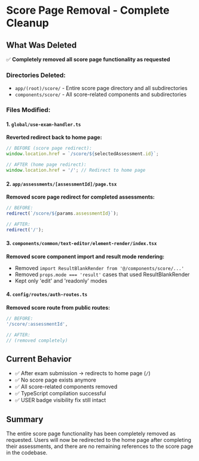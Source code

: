 # Score Page Removal - Complete Cleanup

## What Was Deleted

✅ **Completely removed all score page functionality as requested**

### Directories Deleted:

- `app/(root)/score/` - Entire score page directory and all subdirectories
- `components/score/` - All score-related components and subdirectories

### Files Modified:

#### 1. `global/use-exam-handler.ts`

**Reverted redirect back to home page:**

```typescript
// BEFORE (score page redirect):
window.location.href = `/score/${selectedAssessment.id}`;

// AFTER (home page redirect):
window.location.href = '/'; // Redirect to home page
```

#### 2. `app/assessments/[assessmentId]/page.tsx`

**Removed score page redirect for completed assessments:**

```typescript
// BEFORE:
redirect(`/score/${params.assessmentId}`);

// AFTER:
redirect('/');
```

#### 3. `components/common/text-editor/element-render/index.tsx`

**Removed score component import and result mode rendering:**

- Removed `import ResultBlankRender from '@/components/score/...'`
- Removed `props.mode === 'result'` cases that used ResultBlankRender
- Kept only 'edit' and 'readonly' modes

#### 4. `config/routes/auth-routes.ts`

**Removed score route from public routes:**

```typescript
// BEFORE:
'/score/:assessmentId',

// AFTER:
// (removed completely)
```

## Current Behavior

- ✅ After exam submission → redirects to home page (`/`)
- ✅ No score page exists anymore
- ✅ All score-related components removed
- ✅ TypeScript compilation successful
- ✅ USER badge visibility fix still intact

## Summary

The entire score page functionality has been completely removed as requested. Users will now be redirected to the home page after completing their assessments, and there are no remaining references to the score page in the codebase.
